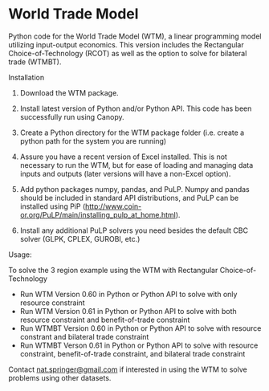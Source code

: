 # World Trade Model
Python code for the World Trade Model (WTM), a linear programming model utilizing input-output economics.  This version includes the Rectangular Choice-of-Technology (RCOT) as well as the option to solve for bilateral trade (WTMBT).

Installation
1) Download the WTM package.

2) Install latest version of Python and/or Python API.  This code has been successfully run using Canopy.

3) Create a Python directory for the WTM package folder (i.e. create a python path for the system you are running)

3) Assure you have a recent version of Excel installed.  This is not necessary to run the WTM, but for ease of loading and managing data inputs and outputs (later versions will have a non-Excel option).

4) Add python packages numpy, pandas, and PuLP.  Numpy and pandas should be included in standard API distributions, and PuLP can be installed using PiP (http://www.coin-or.org/PuLP/main/installing_pulp_at_home.html).

5) Install any additional PuLP solvers you need besides the default CBC solver (GLPK, CPLEX, GUROBI, etc.)

Usage:

To solve the 3 region example using the WTM with Rectangular Choice-of-Technology
- Run WTM Version 0.60 in Python or Python API to solve with only resource constraint
- Run WTM Version 0.61 in Python or Python API to solve with both resource constraint and benefit-of-trade constraint
- Run WTMBT Version 0.60 in Python or Python API to solve with resource constrant and bilateral trade constraint
- Run WTMBT Verson 0.61 in Python or Python API to solve with resource constraint, benefit-of-trade constraint, and bilateral trade constraint

Contact nat.springer@gmail.com if interested in using the WTM to solve problems using other datasets.
